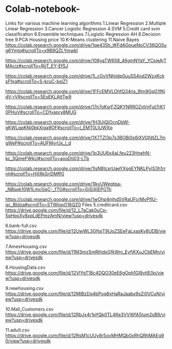 # Colab-notebook-
Links for various machine learning algorithms 
1.Linear Regression 
2.Multiple Linear Regression 
3.Cancer Logistic Regression 
4.SVM
5.Credit card svm classification
6.Ensemble techniques 
7.Logistic Regression AH
8.Decision tree
9.PCA Housing price 
10.K-Means clustering 
11.Naive Bayes 
https://colab.research.google.com/drive/1qe43Sh_tKFdAGpueNoCV36QG5ug6Ymtq#scrollTo=x9B9QZLYmwkI

https://colab.research.google.com/drive/108yaTW658_46gmNYaY_YCsjeAjTMAciz#scrollTo=RjjT_EY-EfSJ

https://colab.research.google.com/drive/1l_cGvVNhjidp0uuSS4od2WzxKcksFfsg#scrollTo=S-kruC-bsIZ1

https://colab.research.google.com/drive/1FFcEMVLOhfQ34ns_9Im9GqG1fKjdV-rV#scrollTo=5EoEKLAttTw9

https://colab.research.google.com/drive/17n7oKsrFZQKYNRROZnVnFut7rK10PHuV#scrollTo=CD1yapry8MUG

https://colab.research.google.com/drive/1H3UjQIOcnDbW-gKWLqpKNj0bkXiga9OF#scrollTo=l_EMT0LlUWXp

https://colab.research.google.com/drive/1X7TZl3p7s3BOBi0s6iXVGfdtZL7mgWeP#scrollTo=AUFMvrUx_l_d

https://colab.research.google.com/drive/1p3UU6x4aLfeu223HnehN-kc_3QmeFWkU#scrollTo=aooDti03-LTb

https://colab.research.google.com/drive/1lsN8tcxrUaeYXgqEYNKLPylS3h1rrntj#scrollTo=HXRkSrjDMffG

https://colab.research.google.com/drive/1lkvUWegtpa-_NBspk10W1LmcGqC-_fTG#scrollTo=GjSiXIEPGTti

https://colab.research.google.com/drive/1wOhp4njhdSVRaUFcrMvPflU-qc_BIdza#scrollTo=STWlopO16QZ0
Files
5.creditcard.csv
https://drive.google.com/file/d/12_L7aCak0uCp-5qHpsXy8xpLdEPmzAmN/view?usp=drivesdk

6.bank-full.csv
https://drive.google.com/file/d/12UwWL3GfjsjT9IJoZSEeFaLxasKv8UDB/view?usp=drivesdk

7.AmesHousing.csv 
https://drive.google.com/file/d/11M3mzSmRthdsGfkWnj_EyfjKXuJCbEMn/view?usp=drivesdk

8.HousingData.csv
https://drive.google.com/file/d/12VlYgT18c4DQO30eE6gOph1Gl9vtlE0p/view?usp=drivesdk

9.newhousing.csv
https://drive.google.com/file/d/12MlBzDq4bPoq8xHaRaJaabx9sZi0VCuN/view?usp=drivesdk

10.Mall_Customers.csv 
https://drive.google.com/file/d/12RbJx4r1pYQk0TL4Ke3VVWfA5Ium2sB9/view?usp=drivesdk

11.adult.csv
https://drive.google.com/file/d/12RsM1cUUy8r5ovMHMQb0xRhQRhMAEg90/view?usp=drivesdk
